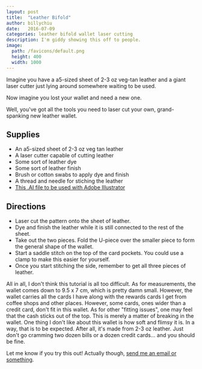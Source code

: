 ```yaml
---
layout: post
title:  "Leather Bifold"
author: billychiu
date:   2016-07-09
categories: leather bifold wallet laser cutting
description: I'm giddy showing this off to people.
image:
  path: /favicons/default.png
  height: 400
  width: 1000
---
```


Imagine you have a a5-sized sheet of 2-3 oz veg-tan leather and a giant laser cutter just lying around somewhere waiting to be used.

Now imagine you lost your wallet and need a new one.

Well, you've got all the tools you need to laser cut your own, grand-spanking new leather wallet.

## Supplies
* An a5-sized sheet of 2-3 oz veg tan leather
* A laser cutter capable of cutting leather
* Some sort of leather dye
* Some sort of leather finish
* Brush or cotton swabs to apply dye and finish
* A thread and needle for stiching the leather
* [This .AI file to be used with Adobe Illustrator](/downloads/bifoldv5.ai)

## Directions
* Laser cut the pattern onto the sheet of leather.
* Dye and finish the leather while it is still connected to the rest of the sheet.
* Take out the two pieces. Fold the U-piece over the smaller piece to form the general shape of the wallet.
* Start a saddle stitch on the top of the card pockets. You could use a clamp to make this easier for yourself.
* Once you start stitching the side, remember to get all three pieces of leather. 

All in all, I don't think this tutorial is all too difficult. As for measurements, the wallet comes down to 9.5 x 7 cm, which is pretty damn small. However, the wallet carries all the cards I have along with the rewards cards I get from coffee shops and other places. However, some cards, ones wider than a credit card, don't fit in this wallet. As for other "fitting issues", one may feel that the cash sticks out of the top. This is merely a matter of breaking in the wallet. One thing I don't like about this wallet is how soft and flimsy it is. In a way, that is to be expected. After all, it's made from 2-3 oz leather. Just don't go cramming two dozen bills or a dozen credit cards... and you should be fine.

Let me know if you try this out! Actually though, [send me an email or something](mailto:william@chilly.blue).

